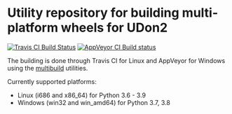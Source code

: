 # Utility repository for building multi-platform wheels for UDon2

[![Travis CI Build Status](https://travis-ci.com/udon2/udon2-wheels.svg?branch=master)](https://travis-ci.com/udon2/udon2-wheels)
[![AppVeyor CI Build status](https://ci.appveyor.com/api/projects/status/kp2tj7yhhm4slou3?svg=true)](https://ci.appveyor.com/project/dkalpakchi/udon2-wheels)

The building is done through Travis CI for Linux and AppVeyor for Windows using the [multibuild](https://github.com/matthew-brett/multibuild) utilities.

Currently supported platforms:
- Linux (i686 and x86_64) for Python 3.6 - 3.9
- Windows (win32 and win_amd64) for Python 3.7, 3.8